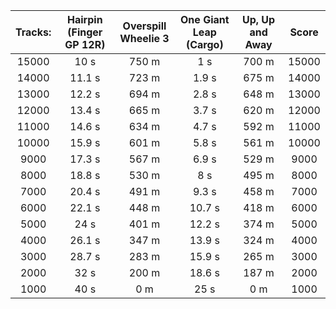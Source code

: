 Tracks: | Hairpin (Finger GP 12R) | Overspill Wheelie 3 | One Giant Leap (Cargo) | Up, Up and Away | Score  
:--: | :--: | :--: | :--: | :--:  | :--:   
15000 | 10 s | 750 m | 1 s | 700 m | 15000  
14000 | 11.1 s | 723 m | 1.9 s | 675 m | 14000  
13000 | 12.2 s | 694 m | 2.8 s | 648 m | 13000  
12000 | 13.4 s | 665 m | 3.7 s | 620 m | 12000  
11000 | 14.6 s | 634 m | 4.7 s | 592 m | 11000  
10000 | 15.9 s | 601 m | 5.8 s | 561 m | 10000  
9000 | 17.3 s | 567 m | 6.9 s | 529 m | 9000  
8000 | 18.8 s | 530 m | 8 s | 495 m | 8000  
7000 | 20.4 s | 491 m | 9.3 s | 458 m | 7000  
6000 | 22.1 s | 448 m | 10.7 s | 418 m | 6000  
5000 | 24 s | 401 m | 12.2 s | 374 m | 5000  
4000 | 26.1 s | 347 m | 13.9 s | 324 m | 4000  
3000 | 28.7 s | 283 m | 15.9 s | 265 m | 3000  
2000 | 32 s | 200 m | 18.6 s | 187 m | 2000  
1000 | 40 s | 0 m | 25 s | 0 m | 1000  
